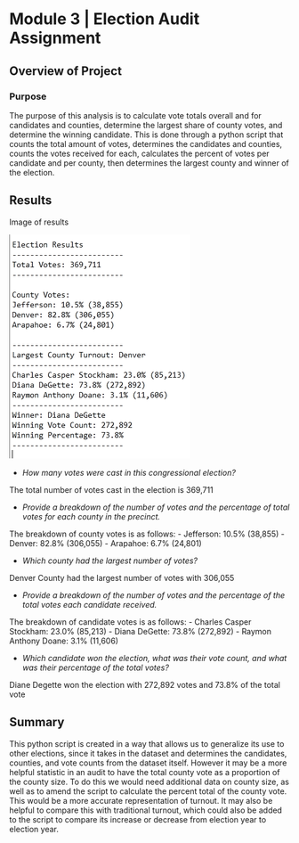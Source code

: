 # Module 3 |  Election Audit Assignment
## Overview of Project
### Purpose
The purpose of this analysis is to calculate vote totals overall and for candidates and counties, determine the largest share of county votes, and determine the winning candidate.  This is done through a python script that counts the total amount of votes, determines the candidates and counties, counts the votes received for each, calculates the percent of votes per candidate and per county, then determines the largest county and winner of the election.


## Results
Image of results

![enter image description here](https://raw.githubusercontent.com/Andres-T-Hernandez/election-analysis/main/Resources/election_results.png)
 -   *How many votes were cast in this congressional election?*

The total number of votes cast in the election is 369,711
 -   *Provide a breakdown of the number of votes and the percentage of total votes for each county in the precinct.*

The breakdown of county votes is as follows:
	 - Jefferson: 10.5% (38,855) 
	 - Denver: 82.8% (306,055) 
	 - Arapahoe: 6.7% (24,801)

 -   *Which county had the largest number of votes?*

Denver County had the largest number of votes with 306,055
 -   *Provide a breakdown of the number of votes and the percentage of the total votes each candidate received.*

The breakdown of candidate votes is as follows:
	 - Charles Casper Stockham: 23.0% (85,213) 
	 - Diana DeGette: 73.8% (272,892) 
	 - Raymon Anthony Doane: 3.1% (11,606)
 -   *Which candidate won the election, what was their vote count, and what was their percentage of the total votes?*

Diane Degette won the election with 272,892 votes and 73.8% of the total vote

## Summary
This python script is created in a way that allows us to generalize its use to other elections, since it takes in the dataset and determines the candidates, counties, and vote counts from the dataset itself.  However it may be a more helpful statistic in an audit to have the total county vote as a proportion of the county size.  To do this we would need additional data on county size, as well as to amend the script to calculate the percent total of the county vote.  This would be a more accurate representation of turnout.  It may also be helpful to compare this with traditional turnout, which could also be added to the script to compare its increase or decrease from election year to election year.
